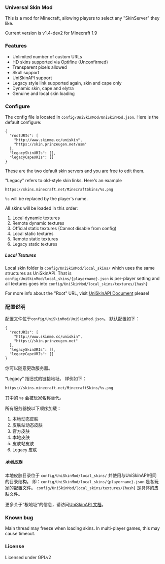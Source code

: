 ### Universal Skin Mod
This is a mod for Minecraft, allowing players to select any "SkinServer" they like.

Current version is v1.4-dev2 for Minecraft 1.9

### Features

- Unlimited number of custom URLs
- HD skins supported via Optifine (Unconfirmed)
- Transparent pixels allowed
- Skull support
- UniSkinAPI support
- Legacy style link supported again, skin and cape only
- Dynamic skin, cape and elytra
- Genuine and local skin loading

### Configure

The config file is located in `config/UniSkinMod/UniSkinMod.json`.
Here is the default configure:

    {
      "rootURIs": [
        "http://www.skinme.cc/uniskin",
        "https://skin.prinzeugen.net/usm"
      ],
      "legacySkinURIs": [],
      "legacyCapeURIs": []
    }

These are the two default skin servers and you are free to edit them.

"Legacy" refers to old-style skin links. Here's an example

    https://skins.minecraft.net/MinecraftSkins/%s.png

`%s` will be replaced by the player's name.

All skins will be loaded in this order:

1. Local dynamic textures
2. Remote dynamic textures
3. Official static textures (Cannot disable from config)
4. Local static textures
5. Remote static textures
6. Legacy static textures

##### Local Textures

Local skin folder is `config/UniSkinMod/local_skins/` which uses the same structures as UniSkinAPI.
That is `config/UniSkinMod/local_skins/{playername}.json` is per-player setting and all textures goes
into `config/UniSkinMod/local_skins/textures/{hash}`

For more info about the "Root" URL, visit [UniSkinAPI Document](https://github.com/RecursiveG/UniSkinServer/blob/master/doc/UniSkinAPI_en.md) please!

### 配置说明

配置文件位于`config/UniSkinMod/UniSkinMod.json`。
默认配置如下：

    {
      "rootURIs": [
        "http://www.skinme.cc/uniskin",
        "https://skin.prinzeugen.net"
      ],
      "legacySkinURIs": [],
      "legacyCapeURIs": []
    }

你可以随意更改服务器。

“Legacy” 指旧式的链接地址。 样例如下：

    https://skins.minecraft.net/MinecraftSkins/%s.png

其中的 `%s` 会被玩家名称替代。

所有服务器按以下顺序加载：

1. 本地动态皮肤
2. 皮肤站动态皮肤
3. 官方皮肤
4. 本地皮肤
5. 皮肤站皮肤
6. Legacy 皮肤

##### 本地皮肤

本地皮肤目录位于 `config/UniSkinMod/local_skins/` 并使用与UniSkinAPI相同的目录结构。
即：`config/UniSkinMod/local_skins/{playername}.json` 是各玩家的配置文件。
`config/UniSkinMod/local_skins/textures/{hash}` 是具体的皮肤文件。

更多关于“根地址”的信息，请访问[UniSkinAPI 文档](https://github.com/RecursiveG/UniSkinServer/blob/master/doc/UniSkinAPI_zh-CN.md)。

### Known bug

Main thread may freeze when loading skins. In multi-player games, this may cause timeout.

### License
Licensed under GPLv2
